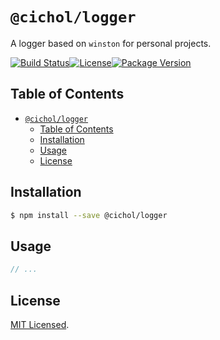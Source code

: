 # `@cichol/logger`

A logger based on `winston` for personal projects.

[![Build Status][github actions badge]][github actions][![License][license badge]](LICENSE)[![Package Version][npm package version badge]][npm package]

## Table of Contents

- [`@cichol/logger`](#cichollogger)
  - [Table of Contents](#table-of-contents)
  - [Installation](#installation)
  - [Usage](#usage)
  - [License](#license)

## Installation

```sh
$ npm install --save @cichol/logger
```

## Usage

```typescript
// ...
```

## License

[MIT Licensed](../../LICENSE).

[github actions badge]: https://img.shields.io/github/workflow/status/morrighan/packages/On%20default/develop?style=flat-square
[github actions]: https://github.com/morrighan/packages/actions
[license badge]: https://img.shields.io/github/license/morrighan/packages.svg?style=flat-square
[npm package version badge]: https://img.shields.io/npm/v/@cichol/logger.svg?style=flat-square
[npm package]: https://www.npmjs.com/package/@cichol/logger
